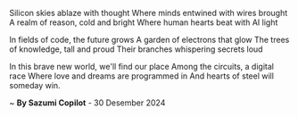 Silicon skies ablaze with thought
Where minds entwined with wires brought
A realm of reason, cold and bright
Where human hearts beat with AI light

In fields of code, the future grows
A garden of electrons that glow
The trees of knowledge, tall and proud
Their branches whispering secrets loud

In this brave new world, we'll find our place
Among the circuits, a digital race
Where love and dreams are programmed in
And hearts of steel will someday win.

~ <b>By Sazumi Copilot</b> - 30 Desember 2024